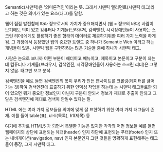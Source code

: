 Semantic(시맨틱)은 '의미론적인'이라는 뜻.
그래서 시맨틱 엘리먼트(시맨틱 태그)라고 하는 것은 의미가 있는 요소(태그)를 말함.

웹이 점점 발전함에 따라 정보로서의 가치가 중요해지면서 (웹 = 정보의 바다)
사람이 보기에도 의미 있고
컴퓨터나 기계들(브라우저, 검색엔진, 시각장애인들이 사용하는 스크린 리더)에게도
활용하기 좋은 형태의 데이터로 제공하기위한 여러 가지 노력을 하게 됨.
그 과정에서 등장했던 웹의 중요한 트렌드 중 하나가 Semantic Web 이라고 하는 개념들이 있음.
시맨틱 웹을 구현하려는 많은 기술들 중에 하나가 시맨틱 태그.

사람은 눈으로 보니까 어떤 부분이 헤더이고 메뉴이고, 제목이고 본문이고 구분이 되는데
컴퓨터나 기계들(브라우저, 검색엔진, 시각장애인들이 사용하는 스크린 리더)은 그렇지 않음.
태그만 보고 분석.

검색엔진을 예로 들면 검색엔진의 봇이 우리가 만든 웹사이트를 크롤링(데이터를 긁어가는 것)하여
검색엔진에 표출하기 위한 인덱싱 작업을 하는데
논 시맨틱 태그들로만 되어 있으면 뭐가 중요한 정보인지 아닌지 구분이 안되서
정보가 제대로 추출이 안되고 그 말은 검색엔진에 제대로 검색이 안될수 있다는 말.

HTML 에는 여러 가지 정보들을 의미에 맞게 잘 표현하기 위한 여러 가지 태그들이 존재.
예를 들어 table(표), ul-li(목록), h1(제목) 등

여기에 추가로 HTML5 가 되면서 특별한 기능은 없지만 각각의 어떤 정보들
예를 들면 웹페이지의 상단에 표현되는 헤더(header) 인지
하단에 표현되는 푸터(footer) 인지
또는 내비게이션(navigation, nav) 인지 본문인지
그런 것들을 명확하게 표현해주는 태그들이 등장, 그게 시맨틱 태그.

<!-- 참고 자료:
  1. https://inpa.tistory.com/entry/HTML-%F0%9F%93%9A-%EC%8B%9C%EB%A7%A8%ED%8B%B1-%ED%83%9C%EA%B7%B8-%EB%A0%88%EC%9D%B4%EC%95%84%EC%9B%83%EC%9D%84-%EC%A7%80%EC%A0%95

  2. https://developer.mozilla.org/ko/docs/Glossary/Semantics
-->
